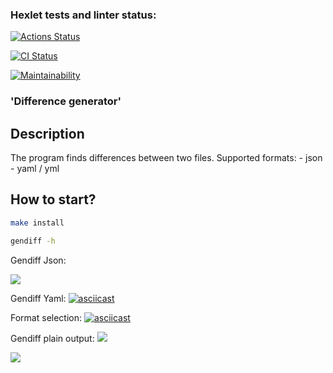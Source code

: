 ### Hexlet tests and linter status:

[![Actions Status](https://github.com/cloudfiy/frontend-project-46/actions/workflows/hexlet-check.yml/badge.svg)](https://github.com/cloudfiy/frontend-project-46/actions)

[![CI Status](https://github.com/cloudfiy/frontend-project-46/actions/workflows/ci.yml/badge.svg)](https://github.com/cloudfiy/frontend-project-46/actions)

[![Maintainability](https://api.codeclimate.com/v1/badges/1f9159c75c37f28745a8/maintainability)](https://codeclimate.com/github/cloudfiy/frontend-project-46/maintainability)

### 'Difference generator'

## Description

The program finds differences between two files.
Supported formats:
    - json
    - yaml / yml

## How to start?

```sh
make install
```

```sh
gendiff -h
```

Gendiff Json:

<a href="https://asciinema.org/a/zLaaKbHE0tMW0cvUTNUtQjxCs" target="_blank"><img src="https://asciinema.org/a/zLaaKbHE0tMW0cvUTNUtQjxCs.svg" /></a>

Gendiff Yaml:
[![asciicast](https://asciinema.org/a/95jqtVQj8w8EKJAynpJZaB9ha.svg)](https://asciinema.org/a/95jqtVQj8w8EKJAynpJZaB9ha)

Format selection:
[![asciicast](https://asciinema.org/a/3jjDN1AY498clCoN1iTts1pF1.svg)](https://asciinema.org/a/3jjDN1AY498clCoN1iTts1pF1)

Gendiff plain output:
<a href="https://asciinema.org/a/cw0pRgF1o8RSqw7FXSCac5GPM" target="_blank"><img src="https://asciinema.org/a/cw0pRgF1o8RSqw7FXSCac5GPM.svg" /></a>

<a href="https://asciinema.org/a/WGZcax5sVjsvYkYDRP4NjYsQB" target="_blank"><img src="https://asciinema.org/a/WGZcax5sVjsvYkYDRP4NjYsQB.svg" /></a>

